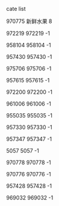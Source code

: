 cate list

970775 新鲜水果 8

972219 972219 -1

958104 958104 -1

957430 957430 -1

975706 975706 -1

957615 957615 -1

972200 972200 -1

961006 961006 -1

955035 955035 -1

957330 957330 -1

957347 957347 -1

5057 5057 -1

970778 970778 -1

970776 970776 -1

957428 957428 -1

969032 969032 -1

